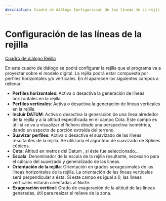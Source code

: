 ```yaml
---
description: Cuadro de diálogo Configuración de las líneas de la rejilla
---
```


# Configuración de las líneas de la rejilla

[Cuadro de diálogo Rejilla](./)

En este cuadro de diálogo se podrá configurar la rejilla que el programa va a proyectar sobre el modelo digital. La rejilla podrá estar compuesta por perfiles horizontales y/o verticales. En él aparecen los siguientes campos a rellenar:

* **Perfiles horizontales**: Activa o desactiva la generación de líneas horizontales en la rejilla.
* **Perfiles verticales**: Activa o desactiva la generación de líneas verticales en la rejilla.
* **Incluir DATUM**: Activa o desactiva la generación de una línea alrededor de la rejilla y a la altitud especificada en el campo Cota. Este campo es útil si se va a visualizar el fichero desde una perspectiva isométrica, dando un aspecto de porción extraída del terreno.
* **Suavizar perfiles**: Activa o desactiva el suavizado de las líneas resultantes de la rejilla. Se utilizaría el algoritmo de suavizado de Splines cúbicos.
* **Cota**: Altitud en metros del Datum , si éste fue seleccionado...
* **Escala**: Denominador de la escala de la rejilla resultante, necesario para el cálculo del suavizado y generalizado de las líneas.
* **Orientación de la rejilla**: Orientación en grados sexagesimales de las líneas horizontales de la rejilla. La orientación de las líneas verticales será perpendicular a ésta. Si este campo es igual a 0, las líneas verticales estarán orientadas al Norte.
* **Exageración vertical**: Grado de exageración de la altitud de las líneas generadas, útil para realzar el relieve de la zona.

